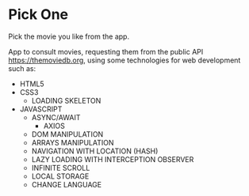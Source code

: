 # Pick One

Pick the movie you like from the app.

App to consult movies, requesting them from the public API https://themoviedb.org, using some technologies for web development such as:

* HTML5
* CSS3
    * LOADING SKELETON
* JAVASCRIPT
    * ASYNC/AWAIT
        * AXIOS
    * DOM MANIPULATION
    * ARRAYS MANIPULATION
    * NAVIGATION WITH LOCATION (HASH)
    * LAZY LOADING WITH INTERCEPTION OBSERVER
    * INFINITE SCROLL
    * LOCAL STORAGE
    * CHANGE LANGUAGE